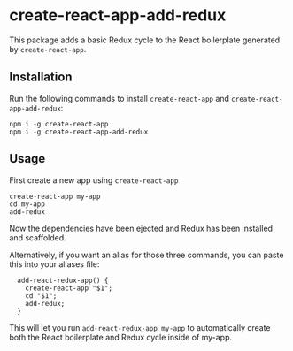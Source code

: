 # create-react-app-add-redux
This package adds a basic Redux cycle to the React boilerplate generated by `create-react-app`.

## Installation
Run the following commands to install `create-react-app` and `create-react-app-add-redux`:

```
npm i -g create-react-app
npm i -g create-react-app-add-redux
```

## Usage
First create a new app using `create-react-app`

```
create-react-app my-app
cd my-app
add-redux
```

Now the dependencies have been ejected
and Redux has been installed and scaffolded.

Alternatively, if you want an alias for those three commands, you can paste this into your aliases file:

```
  add-react-redux-app() {
    create-react-app "$1";
    cd "$1";
    add-redux;
  }
```

This will let you run `add-react-redux-app my-app` to automatically create both the React boilerplate and Redux cycle inside of my-app.
